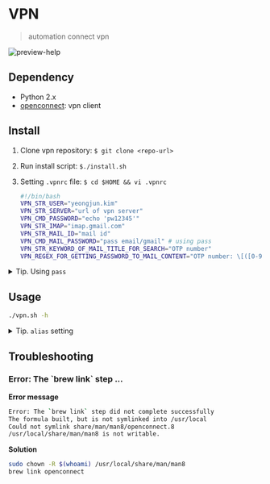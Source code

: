 # VPN

> automation connect vpn

![preview-help](https://user-images.githubusercontent.com/5036939/29917591-6819abba-8e7d-11e7-855e-76a2a7271bc2.png)

## Dependency

- Python 2.x
- [openconnect](http://www.infradead.org/openconnect/): vpn client
 
## Install

1. Clone vpn repository: `$ git clone <repo-url>`
2. Run install script: `$./install.sh`
3. Setting `.vpnrc` file: `$ cd $HOME && vi .vpnrc`

    ```bash
    #!/bin/bash
    VPN_STR_USER="yeongjun.kim"
    VPN_STR_SERVER="url of vpn server"
    VPN_CMD_PASSWORD="echo 'pw12345'"
    VPN_STR_IMAP="imap.gmail.com"
    VPN_STR_MAIL_ID="mail id"
    VPN_CMD_MAIL_PASSWORD="pass email/gmail" # using pass
    VPN_STR_KEYWORD_OF_MAIL_TITLE_FOR_SEARCH="OTP number"
    VPN_REGEX_FOR_GETTING_PASSWORD_TO_MAIL_CONTENT="OTP number: \[([0-9]{6})\]"
    ```

<details>
<summary>Tip. Using <code>pass</code></summary>

Recommand you that use `pass` module for manage passwords.

- gpg
- [pass](https://www.passwordstore.org/): the standard unix password manager

```bash
$ brew install gpg
$ brew install pass
$ gpg --gen-key
$ pass init "password stroe"
$ pass insert vpn/login-password # Add password for vpn
$ pass insert email/gmail # Add password of mail for OTP
```

</details>

## Usage

```bash
./vpn.sh -h
```

<details>
<summary>Tip. <code>alias</code> setting</summary>

1. Add alias to your shell config(bashrc, zshrc, ...) 

    ```bash
    alias vpn="~/your-vpn-path/vpn.sh"
    ```

2. easy run

    ```bash
    $ vpn
    ```

</details>

## Troubleshooting

### Error: The \`brew link\` step ...

**Error message**

```bash
Error: The `brew link` step did not complete successfully
The formula built, but is not symlinked into /usr/local
Could not symlink share/man/man8/openconnect.8
/usr/local/share/man/man8 is not writable.
```

**Solution**

```bash
sudo chown -R $(whoami) /usr/local/share/man/man8
brew link openconnect
```
